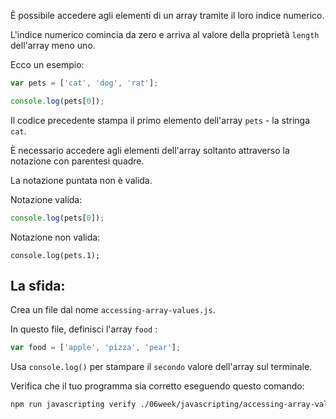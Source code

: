 È possibile accedere agli elementi di un array tramite il loro indice numerico.

L'indice numerico comincia da zero e arriva al valore della proprietà `length` dell'array meno uno.

Ecco un esempio:


```js
var pets = ['cat', 'dog', 'rat'];

console.log(pets[0]);
```

Il codice precedente stampa il primo elemento dell'array `pets` - la stringa `cat`.

È necessario accedere agli elementi dell'array soltanto attraverso la notazione con parentesi quadre.

La notazione puntata non è valida.

Notazione valida:

```js
console.log(pets[0]);
```

Notazione non valida:
```
console.log(pets.1);
```

## La sfida:

Crea un file dal nome `accessing-array-values.js`.

In questo file, definisci l'array `food` :
```js
var food = ['apple', 'pizza', 'pear'];
```


Usa `console.log()` per stampare il `secondo` valore dell'array sul terminale.

Verifica che il tuo programma sia corretto eseguendo questo comando:

```bash
npm run javascripting verify ./06week/javascripting/accessing-array-values.js
```
